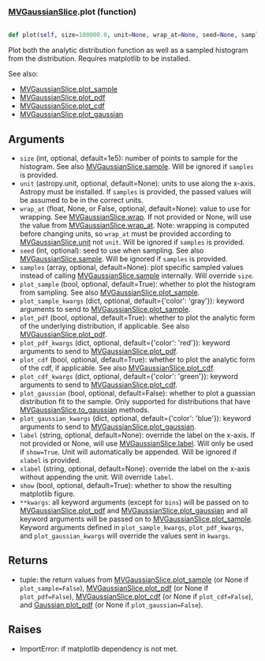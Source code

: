 ### [MVGaussianSlice](MVGaussianSlice.md).plot (function)


```py

def plot(self, size=100000.0, unit=None, wrap_at=None, seed=None, samples=None, plot_sample=True, plot_sample_kwargs={'color': 'gray'}, plot_pdf=True, plot_pdf_kwargs={'color': 'red'}, plot_cdf=False, plot_cdf_kwargs={'color': 'green'}, plot_gaussian=False, plot_gaussian_kwargs={'color': 'blue'}, label=None, xlabel=None, show=False, **kwargs)

```



Plot both the analytic distribution function as well as a sampled
histogram from the distribution.  Requires matplotlib to be installed.

See also:

* [MVGaussianSlice.plot_sample](MVGaussianSlice.plot_sample.md)
* [MVGaussianSlice.plot_pdf](MVGaussianSlice.plot_pdf.md)
* [MVGaussianSlice.plot_cdf](MVGaussianSlice.plot_cdf.md)
* [MVGaussianSlice.plot_gaussian](MVGaussianSlice.plot_gaussian.md)

Arguments
-----------
* `size` (int, optional, default=1e5): number of points to sample for
    the histogram.  See also [MVGaussianSlice.sample](MVGaussianSlice.sample.md).  Will be ignored
    if `samples` is provided.
* `unit` (astropy.unit, optional, default=None): units to use along
    the x-axis.  Astropy must be installed.  If `samples` is provided,
    the passed values will be assumed to be in the correct units.
* `wrap_at` (float, None, or False, optional, default=None): value to
    use for wrapping.  See [MVGaussianSlice.wrap](MVGaussianSlice.wrap.md).  If not provided or None,
    will use the value from [MVGaussianSlice.wrap_at](MVGaussianSlice.wrap_at.md).  Note: wrapping is
    computed before changing units, so `wrap_at` must be provided
    according to [MVGaussianSlice.unit](MVGaussianSlice.unit.md) not `unit`.  Will be ignored if
    `samples` is provided.
* `seed` (int, optional): seed to use when sampling.  See also
    [MVGaussianSlice.sample](MVGaussianSlice.sample.md).  Will be ignored if `samples` is provided.
* `samples` (array, optional, default=None): plot specific sampled
    values instead of calling [MVGaussianSlice.sample](MVGaussianSlice.sample.md) internally.  Will override
    `size`.
* `plot_sample` (bool, optional, default=True): whether to plot the
    histogram from sampling.  See also [MVGaussianSlice.plot_sample](MVGaussianSlice.plot_sample.md).
* `plot_sample_kwargs` (dict, optional, default={'color': 'gray'}):
    keyword arguments to send to [MVGaussianSlice.plot_sample](MVGaussianSlice.plot_sample.md).
* `plot_pdf` (bool, optional, default=True): whether to plot the
    analytic form of the underlying distribution, if applicable.
    See also [MVGaussianSlice.plot_pdf](MVGaussianSlice.plot_pdf.md).
* `plot_pdf_kwargs` (dict, optional, default={'color': 'red'}):
    keyword arguments to send to [MVGaussianSlice.plot_pdf](MVGaussianSlice.plot_pdf.md).
* `plot_cdf` (bool, optional, default=True): whether to plot the
    analytic form of the cdf, if applicable.
    See also [MVGaussianSlice.plot_cdf](MVGaussianSlice.plot_cdf.md).
* `plot_cdf_kwargs` (dict, optional, default={'color': 'green'}):
    keyword arguments to send to [MVGaussianSlice.plot_cdf](MVGaussianSlice.plot_cdf.md).
* `plot_gaussian` (bool, optional, default=False): whether to plot
    a guassian distribution fit to the sample.  Only supported for
    distributions that have [MVGaussianSlice.to_gaussian](MVGaussianSlice.to_gaussian.md) methods.
* `plot_gaussian_kwargs` (dict, optional, default={'color': 'blue'}):
    keyword arguments to send to [MVGaussianSlice.plot_gaussian](MVGaussianSlice.plot_gaussian.md).
* `label` (string, optional, default=None): override the label on the
    x-axis.  If not provided or None, will use [MVGaussianSlice.label](MVGaussianSlice.label.md).  Will
    only be used if `show=True`.  Unit will automatically be appended.
    Will be ignored if `xlabel` is provided.
* `xlabel` (string, optional, default=None): override the label on the
    x-axis without appending the unit.  Will override `label`.
* `show` (bool, optional, default=True): whether to show the resulting
    matplotlib figure.
* `**kwargs`: all keyword arguments (except for `bins`) will be passed
    on to [MVGaussianSlice.plot_pdf](MVGaussianSlice.plot_pdf.md) and [MVGaussianSlice.plot_gaussian](MVGaussianSlice.plot_gaussian.md) and all
    keyword arguments will be passed on to [MVGaussianSlice.plot_sample](MVGaussianSlice.plot_sample.md).
    Keyword arguments defined in `plot_sample_kwargs`,
    `plot_pdf_kwargs`, and `plot_gaussian_kwargs`
    will override the values sent in `kwargs`.

Returns
--------
* tuple: the return values from [MVGaussianSlice.plot_sample](MVGaussianSlice.plot_sample.md) (or None if
    `plot_sample=False`), [MVGaussianSlice.plot_pdf](MVGaussianSlice.plot_pdf.md) (or None if `plot_pdf=False`),
    [MVGaussianSlice.plot_cdf](MVGaussianSlice.plot_cdf.md) (or None if `plot_cdf=False`),
    and [Gaussian.plot_pdf](Gaussian.plot_pdf.md) (or None if `plot_gaussian=False`).

Raises
--------
* ImportError: if matplotlib dependency is not met.

